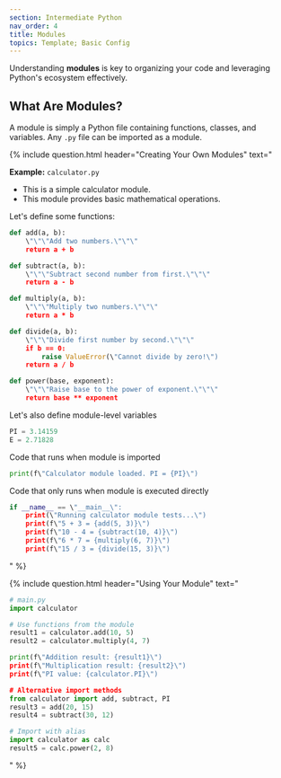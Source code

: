 ```yaml
---
section: Intermediate Python
nav_order: 4
title: Modules
topics: Template; Basic Config
---
```


Understanding **modules** is key to organizing your code and leveraging Python's ecosystem effectively.

## What Are Modules?

A module is simply a Python file containing functions, classes, and variables. Any ```.py``` file can be imported as a module.

{% include question.html header="Creating Your Own Modules" text="

**Example:** ```calculator.py```

- This is a simple calculator module.
- This module provides basic mathematical operations.

Let's define some functions:

```python
def add(a, b):
    \"\"\"Add two numbers.\"\"\"
    return a + b

def subtract(a, b):
    \"\"\"Subtract second number from first.\"\"\"
    return a - b

def multiply(a, b):
    \"\"\"Multiply two numbers.\"\"\"
    return a * b

def divide(a, b):
    \"\"\"Divide first number by second.\"\"\"
    if b == 0:
        raise ValueError(\"Cannot divide by zero!\")
    return a / b

def power(base, exponent):
    \"\"\"Raise base to the power of exponent.\"\"\"
    return base ** exponent
```

Let's also define module-level variables

```python
PI = 3.14159
E = 2.71828
```

Code that runs when module is imported

```python
print(f\"Calculator module loaded. PI = {PI}\")
```

Code that only runs when module is executed directly

```python
if __name__ == \"__main__\":
    print(\"Running calculator module tests...\")
    print(f\"5 + 3 = {add(5, 3)}\")
    print(f\"10 - 4 = {subtract(10, 4)}\")
    print(f\"6 * 7 = {multiply(6, 7)}\")
    print(f\"15 / 3 = {divide(15, 3)}\")
```
" %}

{% include question.html header="Using Your Module" text="
```python
# main.py
import calculator

# Use functions from the module
result1 = calculator.add(10, 5)
result2 = calculator.multiply(4, 7)

print(f\"Addition result: {result1}\")
print(f\"Multiplication result: {result2}\")
print(f\"PI value: {calculator.PI}\")

# Alternative import methods
from calculator import add, subtract, PI
result3 = add(20, 15)
result4 = subtract(30, 12)

# Import with alias
import calculator as calc
result5 = calc.power(2, 8)
```
" %}
